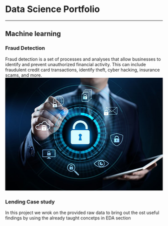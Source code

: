 # Data Science Portfolio
---
## Machine learning

### Fraud Detection

Fraud detection is a set of processes and analyses that allow businesses to identify and prevent unauthorized financial activity. This can include fraudulent credit card transactions, identify theft, cyber hacking, insurance scams, and more.
<img src=/assets/img/AI.jpg>


### Lending Case study

In this project we wrok on the provided raw data to bring out the ost useful findings by using the already taught concetps in EDA section


